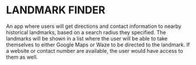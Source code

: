 # LANDMARK FINDER

An app where users will get directions and contact information to nearby historical landmarks, based on a search radius they specified. The landmarks will be shown in a list where the user will be able to take themselves to either Google Maps or Waze to be directed to the landmark. If a website or contact number are available, the user would have access to them as well.
